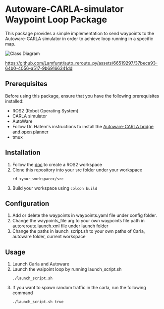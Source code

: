 # Autoware-CARLA-simulator Waypoint Loop Package

This package provides a simple implementation to send waypoints to the Autoware-CARLA simulator in order to achieve loop running in a specific map.

![Class Diagram](http://www.plantuml.com/plantuml/proxy?src=https://raw.githubusercontent.com/Lamfurst/auto_reroute_py/main/demo/flowchart.puml)


https://github.com/Lamfurst/auto_reroute_py/assets/66519297/37beca93-64b0-4056-a517-9b69166341dd


## Prerequisites

Before using this package, ensure that you have the following prerequisites installed:

- ROS2 (Robot Operating System)
- CARLA simulator
- AutoWare
- Follow Dr. Hatem's instructions to install the [Autoware-CARLA bridge and open planner](https://www.youtube.com/watch?v=EFH-vVxn180)
- tmux

## Installation

1. Follow the [doc](https://docs.ros.org/en/foxy/Tutorials/Beginner-Client-Libraries/Creating-A-Workspace/Creating-A-Workspace.html) to create a ROS2 workspace
2. Clone this repository into your src folder under your workspace
    ```shell
    cd <your_workspace>/src
    ```
3. Build your workspace using `colcon build`

## Configuration
1. Add or delete the waypoints in waypoints.yaml file under config folder.
2. Change the waypoints_file arg to your own waypoints file path in autoreroute.launch.xml file under launch folder
3. Change the paths in launch_script.sh to your own paths of Carla, autoware folder, current workspace

## Usage
1. Launch Carla and Autoware
2. Launch the waipoint loop by running launch_script.sh
    ```shell
    ./launch_script.sh
    ```
3. If you want to spawn random traffic in the carla, run the following command
    ```shell
    ./launch_script.sh true
    ```
